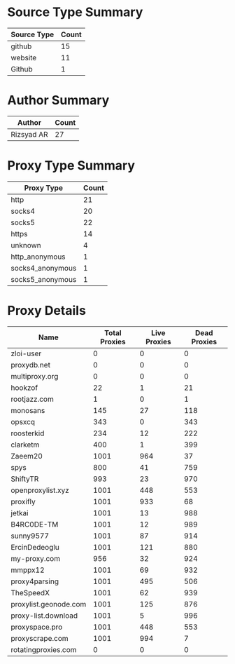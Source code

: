 # Source Type Summary

| Source Type | Count |
|-------------|-------|
| github | 15 |
| website | 11 |
| Github | 1 |


# Author Summary

| Author | Count |
|--------|-------|
| Rizsyad AR | 27 |


# Proxy Type Summary

| Proxy Type | Count |
|------------|-------|
| http | 21 |
| socks4 | 20 |
| socks5 | 22 |
| https | 14 |
| unknown | 4 |
| http_anonymous | 1 |
| socks4_anonymous | 1 |
| socks5_anonymous | 1 |


# Proxy Details

| Name | Total Proxies | Live Proxies | Dead Proxies |
|------|---------------|--------------|---------------|
| zloi-user | 0 | 0 | 0 |
| proxydb.net | 0 | 0 | 0 |
| multiproxy.org | 0 | 0 | 0 |
| hookzof | 22 | 1 | 21 |
| rootjazz.com | 1 | 0 | 1 |
| monosans | 145 | 27 | 118 |
| opsxcq | 343 | 0 | 343 |
| roosterkid | 234 | 12 | 222 |
| clarketm | 400 | 1 | 399 |
| Zaeem20 | 1001 | 964 | 37 |
| spys | 800 | 41 | 759 |
| ShiftyTR | 993 | 23 | 970 |
| openproxylist.xyz | 1001 | 448 | 553 |
| proxifly | 1001 | 933 | 68 |
| jetkai | 1001 | 13 | 988 |
| B4RC0DE-TM | 1001 | 12 | 989 |
| sunny9577 | 1001 | 87 | 914 |
| ErcinDedeoglu | 1001 | 121 | 880 |
| my-proxy.com | 956 | 32 | 924 |
| mmppx12 | 1001 | 69 | 932 |
| proxy4parsing | 1001 | 495 | 506 |
| TheSpeedX | 1001 | 62 | 939 |
| proxylist.geonode.com | 1001 | 125 | 876 |
| proxy-list.download | 1001 | 5 | 996 |
| proxyspace.pro | 1001 | 448 | 553 |
| proxyscrape.com | 1001 | 994 | 7 |
| rotatingproxies.com | 0 | 0 | 0 |
